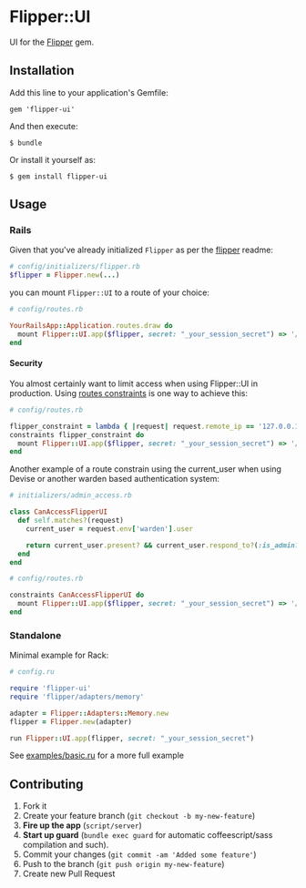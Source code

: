 # Flipper::UI

UI for the [Flipper](https://github.com/jnunemaker/flipper) gem.

## Installation

Add this line to your application's Gemfile:

    gem 'flipper-ui'

And then execute:

    $ bundle

Or install it yourself as:

    $ gem install flipper-ui

## Usage

### Rails

Given that you've already initialized `Flipper` as per the [flipper](https://github.com/jnunemaker/flipper) readme:

```ruby
# config/initializers/flipper.rb
$flipper = Flipper.new(...)
```

you can mount `Flipper::UI` to a route of your choice:
```ruby
# config/routes.rb

YourRailsApp::Application.routes.draw do
  mount Flipper::UI.app($flipper, secret: "_your_session_secret") => '/flipper'
end
```

#### Security

You almost certainly want to limit access when using Flipper::UI in production. Using [routes constraints](http://guides.rubyonrails.org/routing.html#request-based-constraints) is one way to achieve this:

```ruby
# config/routes.rb

flipper_constraint = lambda { |request| request.remote_ip == '127.0.0.1' }
constraints flipper_constraint do
  mount Flipper::UI.app($flipper, secret: "_your_session_secret") => '/flipper'
end
```

Another example of a route constrain using the current_user when using Devise or another warden based authentication system:

```ruby
# initializers/admin_access.rb

class CanAccessFlipperUI
  def self.matches?(request)
    current_user = request.env['warden'].user

    return current_user.present? && current_user.respond_to?(:is_admin?) && current_user.is_admin?
  end
end

# config/routes.rb

constraints CanAccessFlipperUI do
  mount Flipper::UI.app($flipper, secret: "_your_session_secret") => '/flipper'
end
```


### Standalone

Minimal example for Rack:

```ruby
# config.ru

require 'flipper-ui'
require 'flipper/adapters/memory'

adapter = Flipper::Adapters::Memory.new
flipper = Flipper.new(adapter)

run Flipper::UI.app(flipper, secret: "_your_session_secret")
```

See [examples/basic.ru](https://github.com/jnunemaker/flipper-ui/blob/master/examples/basic.ru) for a more full example

## Contributing

1. Fork it
2. Create your feature branch (`git checkout -b my-new-feature`)
3. **Fire up the app** (`script/server`)
4. **Start up guard** (`bundle exec guard` for automatic coffeescript/sass compilation and such).
5. Commit your changes (`git commit -am 'Added some feature'`)
6. Push to the branch (`git push origin my-new-feature`)
7. Create new Pull Request
